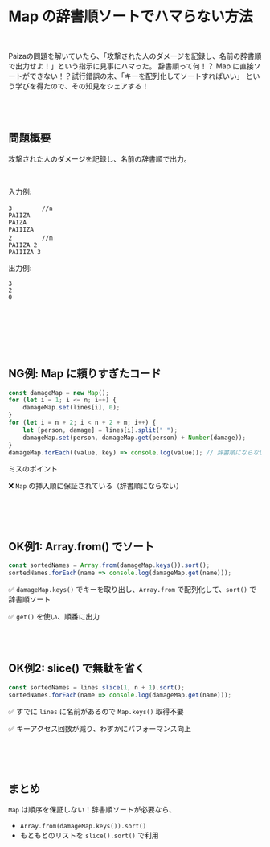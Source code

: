 # Map の辞書順ソートでハマらない方法

<br>

Paizaの問題を解いていたら、「攻撃された人のダメージを記録し、名前の辞書順で出力せよ！」という指示に見事にハマった。
辞書順って何！？ Map に直接ソートができない！？試行錯誤の末、「キーを配列化してソートすればいい」 という学びを得たので、その知見をシェアする！

<br><br>


## 問題概要

攻撃された人のダメージを記録し、名前の辞書順で出力。

<br>

入力例:
```
3　　　　　//n
PAIIZA
PAIZA
PAIIIZA
2　　　　　//m
PAIIZA 2
PAIIIZA 3
```

出力例:
```
3
2
0
```

<br><br><br><br><br>


## NG例: Map に頼りすぎたコード
```js
const damageMap = new Map();
for (let i = 1; i <= n; i++) {
    damageMap.set(lines[i], 0);
}
for (let i = n + 2; i < n + 2 + m; i++) {
    let [person, damage] = lines[i].split(" ");
    damageMap.set(person, damageMap.get(person) + Number(damage));
}
damageMap.forEach((value, key) => console.log(value)); // 辞書順にならない！
```

ミスのポイント

❌ `Map` の挿入順に保証されている（辞書順にならない）


<br><br><br>

## OK例1: Array.from() でソート
```js
const sortedNames = Array.from(damageMap.keys()).sort();
sortedNames.forEach(name => console.log(damageMap.get(name)));
```

✅ `damageMap.keys()` でキーを取り出し、`Array.from` で配列化して、`sort()` で辞書順ソート

✅ `get()` を使い、順番に出力

<br><br>


## OK例2: slice() で無駄を省く
```js
const sortedNames = lines.slice(1, n + 1).sort();
sortedNames.forEach(name => console.log(damageMap.get(name)));
```

✅ すでに `lines` に名前があるので `Map.keys()` 取得不要

✅ キーアクセス回数が減り、わずかにパフォーマンス向上


<br><br><br>

## まとめ
`Map` は順序を保証しない！辞書順ソートが必要なら、

- `Array.from(damageMap.keys()).sort()`
- もともとのリストを `slice().sort()` で利用
